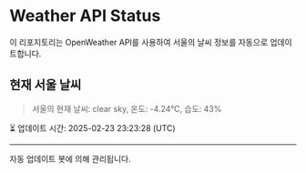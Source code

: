 
# Weather API Status

이 리포지토리는 OpenWeather API를 사용하여 서울의 날씨 정보를 자동으로 업데이트합니다.

## 현재 서울 날씨
> 서울의 현재 날씨: clear sky, 온도: -4.24°C, 습도: 43%

⏳ 업데이트 시간: 2025-02-23 23:23:28 (UTC)

---
자동 업데이트 봇에 의해 관리됩니다.
